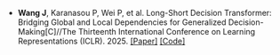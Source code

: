 - <strong>Wang J</strong>, Karanasou P, Wei P, et al. Long-Short Decision Transformer: Bridging Global and Local Dependencies for Generalized Decision-Making[C]//The Thirteenth International Conference on Learning Representations (ICLR). 2025.  [[Paper]](https://openreview.net/pdf?id=NHMuM84tRT)  [[Code]](https://github.com/WangJinCheng1998/LONG-SHORT-DECISION-TRANSFORMER)


